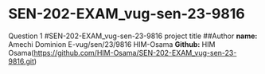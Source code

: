 # SEN-202-EXAM_vug-sen-23-9816
Question 1
#SEN-202-EXAM_vug-sen-23-9816 project title
##Author
**name:** Amechi Dominion E-vug/sen/23/9816 HIM-Osama
**Github:** HIM Osama(https://github.com/HIM-Osama/SEN-202-EXAM_vug-sen-23-9816.git)
